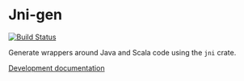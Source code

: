 Jni-gen
=======

[![Build Status][build_badge]][build_status]

Generate wrappers around Java and Scala code using the `jni` crate.

[Development documentation][documentation]

[build_badge]: https://travis-ci.org/viperproject/jni-gen.svg
[build_status]: https://travis-ci.org/viperproject/jni-gen
[documentation]: https://viperproject.github.io/jni-gen/
